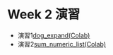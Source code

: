   # Week 2 演習

  - 演習1[dog_expand(Colab)](https://colab.research.google.com/drive/1Jy8Q1sOtmM-yrhyMJbaOnlSyxHc3YxzL?usp=sharing)
  - 演習2[sum_numeric_list(Colab)](https://colab.research.google.com/drive/1v2g94lh5ljkLGJKYd7IVdfGsB3z9aZc7?usp=sharing)
